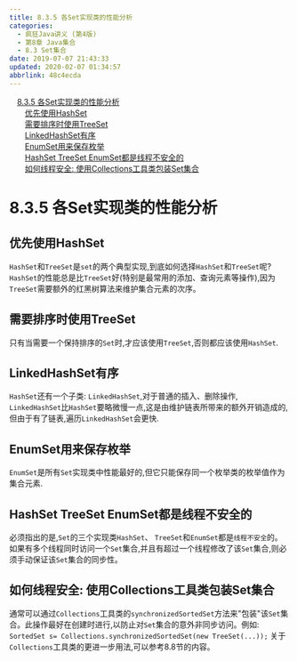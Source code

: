 ```yaml
---
title: 8.3.5 各Set实现类的性能分析
categories: 
  - 疯狂Java讲义 (第4版)
  - 第8章 Java集合
  - 8.3 Set集合
date: 2019-07-07 21:43:33
updated: 2020-02-07 01:34:57
abbrlink: 48c4ecda
---
```

<div id='my_toc'><a href="/JavaReadingNotes/48c4ecda/#8-3-5-各Set实现类的性能分析" class="header_1">8.3.5 各Set实现类的性能分析</a>&nbsp;<br><a href="/JavaReadingNotes/48c4ecda/#优先使用HashSet" class="header_2">优先使用HashSet</a>&nbsp;<br><a href="/JavaReadingNotes/48c4ecda/#需要排序时使用TreeSet" class="header_2">需要排序时使用TreeSet</a>&nbsp;<br><a href="/JavaReadingNotes/48c4ecda/#LinkedHashSet有序" class="header_2">LinkedHashSet有序</a>&nbsp;<br><a href="/JavaReadingNotes/48c4ecda/#EnumSet用来保存枚举" class="header_2">EnumSet用来保存枚举</a>&nbsp;<br><a href="/JavaReadingNotes/48c4ecda/#HashSet-TreeSet-EnumSet都是线程不安全的" class="header_2">HashSet TreeSet EnumSet都是线程不安全的</a>&nbsp;<br><a href="/JavaReadingNotes/48c4ecda/#如何线程安全-使用Collections工具类包装Set集合" class="header_2">如何线程安全: 使用Collections工具类包装Set集合</a>&nbsp;<br></div>
<style>.header_1{margin-left: 1em;}.header_2{margin-left: 2em;}.header_3{margin-left: 3em;}.header_4{margin-left: 4em;}.header_5{margin-left: 5em;}.header_6{margin-left: 6em;}</style>
<!--more-->
<script>if (navigator.platform.search('arm')==-1){document.getElementById('my_toc').style.display = 'none';}var e,p = document.getElementsByTagName('p');while (p.length>0) {e = p[0];e.parentElement.removeChild(e);}</script>

<!--end-->
<!--SSTStart-->
# 8.3.5 各Set实现类的性能分析 #
## 优先使用HashSet ##
`HashSet`和`TreeSet`是`set`的两个典型实现,到底如何选择`HashSet`和`TreeSet`呢? 
`HashSet`的性能总是比`TreeSet`好(特别是最常用的添加、查询元素等操作),因为`TreeSet`需要额外的红黑树算法来维护集合元素的次序。
## 需要排序时使用TreeSet ##
只有当需要一个保持排序的`Set`时,才应该使用`TreeSet`,否则都应该使用`HashSet`.
## LinkedHashSet有序 ##
`HashSet`还有一个子类: `LinkedHashSet`,对于普通的插入、删除操作, `LinkedHashSet`比`HashSet`要略微慢一点,这是由维护链表所带来的额外开销造成的,但由于有了链表,遍历`LinkedHashSet`会更快.
## EnumSet用来保存枚举 ##
`EnumSet`是所有`Set`实现类中性能最好的,但它只能保存同一个枚举类的枚举值作为集合元素.
## HashSet TreeSet EnumSet都是线程不安全的 ##
必须指出的是,`Set`的三个实现类`HashSet`、 `TreeSet`和`EnumSet`都是`线程不安全`的。如果有多个线程同时访问一个`Set`集合,并且有超过一个线程修改了该`Set`集合,则必须手动保证该`Set`集合的同步性。
## 如何线程安全: 使用Collections工具类包装Set集合 ##
通常可以通过`Collections`工具类的`synchronizedSortedSet`方法来"包装"该`Set`集合。此操作最好在创建时进行,以防止对`Set`集合的意外非同步访问。例如:
`SortedSet s= Collections.synchronizedSortedSet(new TreeSet(...));`
关于`Collections`工具类的更进一步用法,可以参考8.8节的内容。
<!--SSTStop-->

